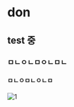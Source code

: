 # don
## test 중
### ㅁㄴㅇㄴㅁㅇㄴㅁㄴ
#### ㅁㄴㅇㅁㄴㅇㄴㅁ

![1](https://github.com/user-attachments/assets/6da173e0-246f-48c5-96a9-aa5660137e29)
